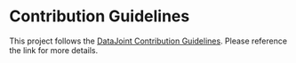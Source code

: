 # Contribution Guidelines

This project follows the
[DataJoint Contribution Guidelines](https://datajoint.com/docs/community/contribute/).
Please reference the link for more details.
